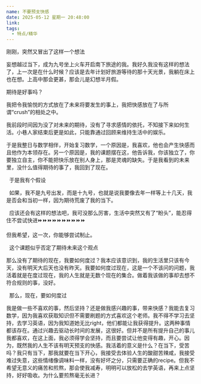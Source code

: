 ```yaml
---
name: 不要预支快感
date: 2025-05-12 星期一 20:48:00
link: 
tags:
  - 特点/精华
---
```



刚刚，突然又冒出了这样一个想法

妄想越过当下，成为九号坐上火车开启南下旅途的我。我好久我没有这样的想法了，上一次是在什么时候？应该是去年计划好旅游等待的那十天光景，我躺在床上也在想。上高中那会更甚，那会儿是幻想半月假。

期待是好事吗？

我把令我愉悦的方式放在了未来将要发生的事上，我把快感放在了与所谓“crush”的相处之中。

我前段时间因为没了对未来的期待，没有了寻求感情的依托，不知接下来如何生活。小巷人家结束后更是如此，只能靠通过回顾来维持生活中的娱乐。

于是我整日与数学相伴，开始复习数学，一个原因是，我喜欢，他也会产生快感而且他作为本领存在。另一个原因是，我的课题摆在这，他告诉我，你该独立了，你要独立自主，你不能把快乐放在别人身上，那是灵魂的缺失。于是我看到的未来里，没什么值得期待的事了，我回到了现在。

  于是我有个假设

  如果，我不是九号出发，而是十九号，也就是说我要像去年一样等上十几天，我是否会和当初一样，因为期待荒废了我的当下。

  应该还会有这样的想法吧，我可没那么厉害，生活中突然又有了“盼头”，能忍得住不尝试快进⏩️⏩️⏩️⏩️⏩️⏩️⏩️⏩️⏩️⏩️

但我希望，这一次，你能够尝试制止。

  这个课题似乎否定了期待未来这个观点

那么没有了期待的现在，我要如何度过？我本应该意识到，我的生活里只该有今天，没有明天大后天也没有昨天。我要如何度过现在，这是一个不该问的问题，我活着就是在度过现在，我的人生就是无数个现在的集合。做着我该做的事却去想不符合规则的事，没好。

  那么，现在，要如何度过

我是做一些不喜欢的事，然后坚持？还是做我感兴趣的事，带来快感？我能去复习数学，因为我喜欢获取知识但不需要刷题的方式喜欢这个老师。我不得不学习去坚持，去学习英语，因为我知道她无比right，他们都能让我获得提升。这两种事情都该存在。通过兴趣去驱动长时间的发展，这很好。但并不是所有提升自己的事儿我都喜欢，在这上面，我必须得学会坚持，而且要尝试让他变得有趣，开心。因为，既然我的人生不该有明天预支的快感。我活着的意义是什么？在当下，受苦吗？我只有当下，那我就要在当下开心，我接受去体验人生的酸甜苦辣咸，我接受难过失意，这些情绪像调味料一样，没有好坏之分，只需要正确的recipe。但我不希望无意义的痛苦和煎熬，那会使我减寿，明明可以放松的去学英语，再来上点坚持，好好吸收。为什么要煎熬毫无长进？
